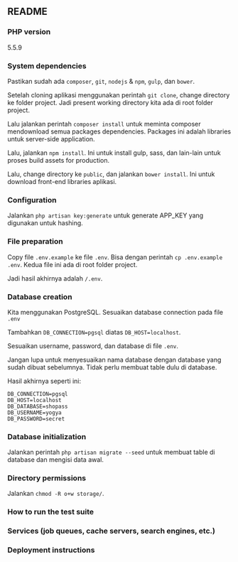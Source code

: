 ## README

### PHP version

5.5.9

### System dependencies

Pastikan sudah ada `composer`, `git`, `nodejs` & `npm`, `gulp`, dan `bower`.

Setelah cloning aplikasi menggunakan perintah `git clone`, change directory ke folder project. Jadi present working directory kita ada di root folder project.

Lalu jalankan perintah `composer install` untuk meminta composer mendownload semua packages dependencies. Packages ini adalah libraries untuk server-side application.

Lalu, jalankan `npm install`. Ini untuk install gulp, sass, dan lain-lain untuk proses build assets for production.

Lalu, change directory ke `public`, dan jalankan `bower install`. Ini untuk download front-end libraries aplikasi.

### Configuration

Jalankan `php artisan key:generate` untuk generate APP_KEY yang digunakan untuk hashing.

### File preparation

Copy file `.env.example` ke file `.env`. Bisa dengan perintah `cp .env.example .env`. Kedua file ini ada di root folder project.

Jadi hasil akhirnya adalah `/.env`.

### Database creation

Kita menggunakan PostgreSQL. Sesuaikan database connection pada file `.env`

Tambahkan `DB_CONNECTION=pgsql` diatas `DB_HOST=localhost`.

Sesuaikan username, password, dan database di file `.env`.

Jangan lupa untuk menyesuaikan nama database dengan database yang sudah dibuat sebelumnya. Tidak perlu membuat table dulu di database.

Hasil akhirnya seperti ini:

	DB_CONNECTION=pgsql
	DB_HOST=localhost
	DB_DATABASE=shopass
	DB_USERNAME=yogya
	DB_PASSWORD=secret

### Database initialization

Jalankan perintah `php artisan migrate --seed` untuk membuat table di database dan mengisi data awal.

### Directory permissions

Jalankan `chmod -R o+w storage/`.

### How to run the test suite

### Services (job queues, cache servers, search engines, etc.)

### Deployment instructions